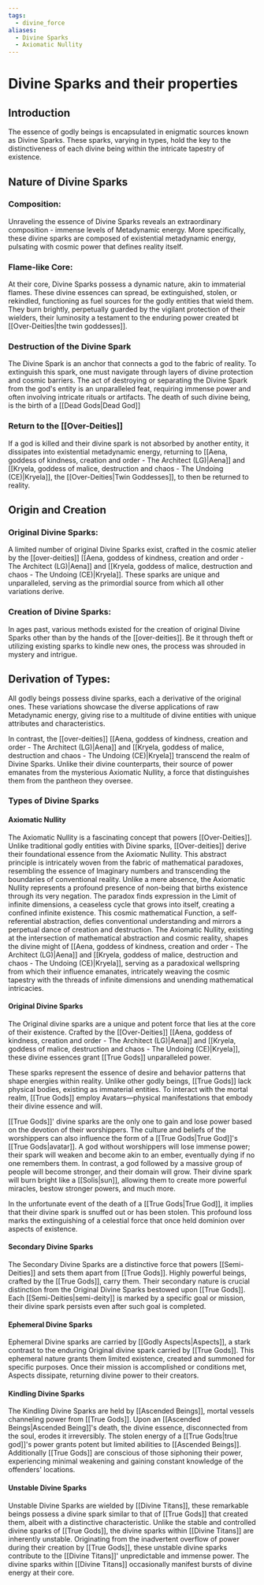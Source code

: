 ```yaml
---
tags:
  - divine_force
aliases:
  - Divine Sparks
  - Axiomatic Nullity
---
```

# Divine Sparks and their properties

## Introduction

The essence of godly beings is encapsulated in enigmatic sources known as Divine Sparks. These sparks, varying in types, hold the key to the distinctiveness of each divine being within the intricate tapestry of existence.

## Nature of Divine Sparks

### Composition:

Unraveling the essence of Divine Sparks reveals an extraordinary composition - immense levels of Metadynamic energy. More specifically, these divine sparks are composed of existential metadynamic energy, pulsating with cosmic power that defines reality itself.

### Flame-like Core:

At their core, Divine Sparks possess a dynamic nature, akin to immaterial flames. These divine essences can spread, be extinguished, stolen, or rekindled, functioning as fuel sources for the godly entities that wield them. They burn brightly, perpetually guarded by the vigilant protection of their wielders, their luminosity a testament to the enduring power created bt [[Over-Deities|the twin goddesses]].

### Destruction of the Divine Spark

The Divine Spark is an anchor that connects a god to the fabric of reality. To extinguish this spark, one must navigate through layers of divine protection and cosmic barriers. The act of destroying or separating the Divine Spark from the god's entity is an unparalleled feat, requiring immense power and often involving intricate rituals or artifacts. The death of such divine being, is the birth of a [[Dead Gods|Dead God]]

### Return to the [[Over-Deities]]

If a god is killed and their divine spark is not absorbed by another entity, it dissipates into existential metadynamic energy, returning to [[Aena, goddess of kindness, creation and order - The Architect (LG)|Aena]] and [[Kryela, goddess of malice, destruction and chaos - The Undoing (CE)|Kryela]], the [[Over-Deities|Twin Goddesses]], to then be returned to reality.

## Origin and Creation

### Original Divine Sparks:

A limited number of original Divine Sparks exist, crafted in the cosmic atelier by the [[over-deities]] [[Aena, goddess of kindness, creation and order - The Architect (LG)|Aena]] and [[Kryela, goddess of malice, destruction and chaos - The Undoing (CE)|Kryela]]. These sparks are unique and unparalleled, serving as the primordial source from which all other variations derive.

### Creation of Divine Sparks:

In ages past, various methods existed for the creation of original Divine Sparks other than by the hands of the [[over-deities]]. Be it through theft or utilizing existing sparks to kindle new ones, the process was shrouded in mystery and intrigue.

## Derivation of Types:

All godly beings possess divine sparks, each a derivative of the original ones. These variations showcase the diverse applications of raw Metadynamic energy, giving rise to a multitude of divine entities with unique attributes and characteristics.

In contrast, the [[over-deities]] [[Aena, goddess of kindness, creation and order - The Architect (LG)|Aena]] and [[Kryela, goddess of malice, destruction and chaos - The Undoing (CE)|Kryela]] transcend the realm of Divine Sparks. Unlike their divine counterparts, their source of power emanates from the mysterious Axiomatic Nullity, a force that distinguishes them from the pantheon they oversee.

### Types of Divine Sparks

#### Axiomatic Nullity

The Axiomatic Nullity is a fascinating concept that powers [[Over-Deities]]. Unlike traditional godly entities with Divine sparks, [[Over-deities]] derive their foundational essence from the Axiomatic Nullity. This abstract principle is intricately woven from the fabric of mathematical paradoxes, resembling the essence of Imaginary numbers and transcending the boundaries of conventional reality. Unlike a mere absence, the Axiomatic Nullity represents a profound presence of non-being that births existence through its very negation. The paradox finds expression in the Limit of infinite dimensions, a ceaseless cycle that grows into itself, creating a confined infinite existence. This cosmic mathematical Function, a self-referential abstraction, defies conventional understanding and mirrors a perpetual dance of creation and destruction. The Axiomatic Nullity, existing at the intersection of mathematical abstraction and cosmic reality, shapes the divine might of [[Aena, goddess of kindness, creation and order - The Architect (LG)|Aena]] and [[Kryela, goddess of malice, destruction and chaos - The Undoing (CE)|Kryela]], serving as a paradoxical wellspring from which their influence emanates, intricately weaving the cosmic tapestry with the threads of infinite dimensions and unending mathematical intricacies.

#### Original Divine Sparks
The Original divine sparks are a unique and potent force that lies at the core of their existence. Crafted by the [[Over-Deities]] [[Aena, goddess of kindness, creation and order - The Architect (LG)|Aena]] and [[Kryela, goddess of malice, destruction and chaos - The Undoing (CE)|Kryela]], these divine essences grant [[True Gods]] unparalleled power.

These sparks represent the essence of desire and behavior patterns that shape energies within reality. Unlike other godly beings, [[True Gods]] lack physical bodies, existing as immaterial entities. To interact with the mortal realm, [[True Gods]] employ Avatars—physical manifestations that embody their divine essence and will.

[[True Gods]]' divine sparks are the only one to gain and lose power based on the devotion of their worshippers. The culture and beliefs of the worshippers can also influence the form of a [[True Gods|True God]]'s [[True Gods|avatar]]. A god without worshippers will lose immense power; their spark will weaken and become akin to an ember, eventually dying if no one remembers them. In contrast, a god followed by a massive group of people will become stronger, and their domain will grow. Their divine spark will burn bright like a [[Solis|sun]], allowing them to create more powerful miracles, bestow stronger powers, and much more.

In the unfortunate event of the death of a [[True Gods|True God]], it implies that their divine spark is snuffed out or has been stolen. This profound loss marks the extinguishing of a celestial force that once held dominion over aspects of existence.

#### Secondary Divine Sparks
The Secondary Divine Sparks are a distinctive force that powers [[Semi-Deities]] and sets them apart from [[True Gods]]. Highly powerful beings, crafted by the [[True Gods]], carry them. Their secondary nature is crucial distinction from the Original Divine Sparks bestowed upon [[True Gods]]. Each [[Semi-Deities|semi-deity]] is marked by a specific goal or mission, their divine spark persists even after such goal is completed.

#### Ephemeral Divine Sparks
Ephemeral Divine sparks are carried by [[Godly Aspects|Aspects]], a stark contrast to the enduring Original divine spark carried by [[True Gods]]. This ephemeral nature grants them limited existence, created and summoned for specific purposes. Once their mission is accomplished or conditions met, Aspects dissipate, returning divine power to their creators.

#### Kindling Divine Sparks
The Kindling Divine Sparks are held by [[Ascended Beings]], mortal vessels channeling power from [[True Gods]]. Upon an [[Ascended Beings|Ascended Being]]'s death, the divine essence, disconnected from the soul, erodes it irreversibly. The stolen energy of a [[True Gods|true god]]'s power grants potent but limited abilities to [[Ascended Beings]]. Additionally [[True Gods]] are conscious of those siphoning their power, experiencing minimal weakening and gaining constant knowledge of the offenders' locations.

#### Unstable Divine Sparks
Unstable Divine Sparks are wielded by [[Divine Titans]], these remarkable beings possess a divine spark similar to that of [[True Gods]] that created them, albeit with a distinctive characteristic. Unlike the stable and controlled divine sparks of [[True Gods]], the divine sparks within [[Divine Titans]] are inherently unstable. Originating from the inadvertent overflow of power during their creation by [[True Gods]], these unstable divine sparks contribute to the [[Divine Titans]]' unpredictable and immense power. The divine sparks within [[Divine Titans]] occasionally manifest bursts of divine energy at their core.